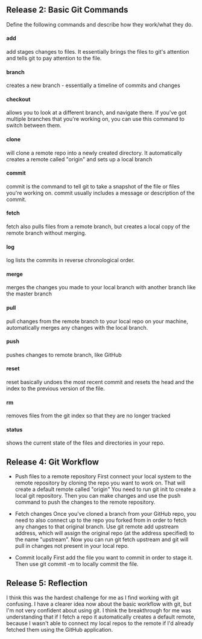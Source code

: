 ## Release 2: Basic Git Commands
Define the following commands and describe how they work/what they do.  


#### add
add stages changes to files. It essentially brings the files to git's attention and tells
git to pay attention to the file.

#### branch
creates a new branch - essentially a timeline of commits and changes

#### checkout
allows you to look at a different branch, and navigate there. If you've got multiple
branches that you're working on, you can use this command to switch between them.

#### clone
will clone a remote repo into a newly created directory. It automatically creates a remote
called "origin" and sets up a local branch

#### commit
commit is the command to tell git to take a snapshot of the file or files you're working on.
commit usually includes a message or description of the commit.

#### fetch
fetch also pulls files from a remote branch, but creates a local copy of the remote
branch without merging.

#### log
log lists the commits in reverse chronological order. 

#### merge
merges the changes you made to your local branch with another branch like the master branch

#### pull
pull changes from the remote branch to your local repo on your machine, automatically merges
any changes with the local branch.

#### push
pushes changes to remote branch, like GitHub

#### reset
reset basically undoes the most recent commit and resets the head and the index to the 
previous version of the file.

#### rm
removes files from the git index so that they are no longer tracked

#### status
shows the current state of the files and directories in your repo. 

## Release 4: Git Workflow

- Push files to a remote repository
First connect your local system to the remote repository by cloning the repo you want to work on. That will create a default remote called "origin"
You need to run git init to create a local git repository.
Then you can make changes and use the push command to push the changes to the remote repository.

- Fetch changes
Once you've cloned a branch from your GitHub repo, you need to also connect up to the repo you forked 
from in order to fetch any changes to that original branch. Use git remote add upstream address, which will assign the original repo (at the address specified) to the name "upstream". Now you can run git fetch upstream and git will pull in changes not present in your local repo.

- Commit locally
First add the file you want to commit in order to stage it. Then use git commit -m to locally commit the file. 

## Release 5: Reflection
I think this was the hardest challenge for me as I find working with git confusing. I have a clearer idea now about the basic workflow with git, but I'm not very confident about using git. I think the breakthrough for me was understanding that if I fetch a repo it automatically creates a default remote, because I wasn't able to connect my local repos to the remote if I'd already fetched them using the GitHub application.